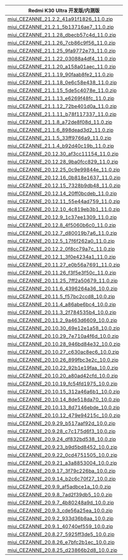 | Redmi K30 Ultra  开发版/内测版    |
| ---- |
| [miui_CEZANNE_21.2.2_41a91f1826_11.0.zip](https://hugeota.d.miui.com/21.2.2/miui_CEZANNE_21.2.2_41a91f1826_11.0.zip)    |
| [miui_CEZANNE_21.2.1_5b13716ae7_11.0.zip](https://hugeota.d.miui.com/21.2.1/miui_CEZANNE_21.2.1_5b13716ae7_11.0.zip)    |
| [miui_CEZANNE_21.1.28_dbecb57c4d_11.0.zip](https://hugeota.d.miui.com/21.1.28/miui_CEZANNE_21.1.28_dbecb57c4d_11.0.zip)    |
| [miui_CEZANNE_21.1.26_7cb86c9f56_11.0.zip](https://hugeota.d.miui.com/21.1.26/miui_CEZANNE_21.1.26_7cb86c9f56_11.0.zip)    |
| [miui_CEZANNE_21.1.25_9fa9772e73_11.0.zip](https://hugeota.d.miui.com/21.1.25/miui_CEZANNE_21.1.25_9fa9772e73_11.0.zip)    |
| [miui_CEZANNE_21.1.22_03088a4df4_11.0.zip](https://hugeota.d.miui.com/21.1.22/miui_CEZANNE_21.1.22_03088a4df4_11.0.zip)    |
| [miui_CEZANNE_21.1.20_a158a01aec_11.0.zip](https://hugeota.d.miui.com/21.1.20/miui_CEZANNE_21.1.20_a158a01aec_11.0.zip)    |
| [miui_CEZANNE_21.1.19_90faab8fe2_11.0.zip](https://hugeota.d.miui.com/21.1.19/miui_CEZANNE_21.1.19_90faab8fe2_11.0.zip)    |
| [miui_CEZANNE_21.1.18_0e6c58e438_11.0.zip](https://hugeota.d.miui.com/21.1.18/miui_CEZANNE_21.1.18_0e6c58e438_11.0.zip)    |
| [miui_CEZANNE_21.1.15_5de5c4078e_11.0.zip](https://hugeota.d.miui.com/21.1.15/miui_CEZANNE_21.1.15_5de5c4078e_11.0.zip)    |
| [miui_CEZANNE_21.1.13_e6269f48fc_11.0.zip](https://hugeota.d.miui.com/21.1.13/miui_CEZANNE_21.1.13_e6269f48fc_11.0.zip)    |
| [miui_CEZANNE_21.1.12_72be401d0a_11.0.zip](https://hugeota.d.miui.com/21.1.12/miui_CEZANNE_21.1.12_72be401d0a_11.0.zip)    |
| [miui_CEZANNE_21.1.11_b78f117337_11.0.zip](https://hugeota.d.miui.com/21.1.11/miui_CEZANNE_21.1.11_b78f117337_11.0.zip)    |
| [miui_CEZANNE_21.1.8_a72de8f08d_11.0.zip](https://hugeota.d.miui.com/21.1.8/miui_CEZANNE_21.1.8_a72de8f08d_11.0.zip)    |
| [miui_CEZANNE_21.1.6_898dead3d2_11.0.zip](https://hugeota.d.miui.com/21.1.6/miui_CEZANNE_21.1.6_898dead3d2_11.0.zip)    |
| [miui_CEZANNE_21.1.5_33ff9766a9_11.0.zip](https://hugeota.d.miui.com/21.1.5/miui_CEZANNE_21.1.5_33ff9766a9_11.0.zip)    |
| [miui_CEZANNE_21.1.4_b92d40c19b_11.0.zip](https://hugeota.d.miui.com/21.1.4/miui_CEZANNE_21.1.4_b92d40c19b_11.0.zip)    |
| [miui_CEZANNE_20.12.30_af3cc11154_11.0.zip](https://hugeota.d.miui.com/20.12.30/miui_CEZANNE_20.12.30_af3cc11154_11.0.zip)    |
| [miui_CEZANNE_20.12.28_9ba0fcc829_11.0.zip](https://hugeota.d.miui.com/20.12.28/miui_CEZANNE_20.12.28_9ba0fcc829_11.0.zip)    |
| [miui_CEZANNE_20.12.25_0c9e99844e_11.0.zip](https://hugeota.d.miui.com/20.12.25/miui_CEZANNE_20.12.25_0c9e99844e_11.0.zip)    |
| [miui_CEZANNE_20.12.16_0b818e1637_11.0.zip](https://hugeota.d.miui.com/20.12.16/miui_CEZANNE_20.12.16_0b818e1637_11.0.zip)    |
| [miui_CEZANNE_20.12.15_7328b9db48_11.0.zip](https://hugeota.d.miui.com/20.12.15/miui_CEZANNE_20.12.15_7328b9db48_11.0.zip)    |
| [miui_CEZANNE_20.12.14_20ff0bcdeb_11.0.zip](https://hugeota.d.miui.com/20.12.14/miui_CEZANNE_20.12.14_20ff0bcdeb_11.0.zip)    |
| [miui_CEZANNE_20.12.11_55e44ad759_11.0.zip](https://hugeota.d.miui.com/20.12.11/miui_CEZANNE_20.12.11_55e44ad759_11.0.zip)    |
| [miui_CEZANNE_20.12.10_4c819eb3b1_11.0.zip](https://hugeota.d.miui.com/20.12.10/miui_CEZANNE_20.12.10_4c819eb3b1_11.0.zip)    |
| [miui_CEZANNE_20.12.9_1c37ee1309_11.0.zip](https://hugeota.d.miui.com/20.12.9/miui_CEZANNE_20.12.9_1c37ee1309_11.0.zip)    |
| [miui_CEZANNE_20.12.8_4f5060b6c0_11.0.zip](https://hugeota.d.miui.com/20.12.8/miui_CEZANNE_20.12.8_4f5060b6c0_11.0.zip)    |
| [miui_CEZANNE_20.12.7_d80019b7a6_11.0.zip](https://hugeota.d.miui.com/20.12.7/miui_CEZANNE_20.12.7_d80019b7a6_11.0.zip)    |
| [miui_CEZANNE_20.12.5_17f6f262a0_11.0.zip](https://hugeota.d.miui.com/20.12.5/miui_CEZANNE_20.12.5_17f6f262a0_11.0.zip)    |
| [miui_CEZANNE_20.12.2_0f8cc79a7c_11.0.zip](https://hugeota.d.miui.com/20.12.2/miui_CEZANNE_20.12.2_0f8cc79a7c_11.0.zip)    |
| [miui_CEZANNE_20.12.1_3f0e4234a1_11.0.zip](https://hugeota.d.miui.com/20.12.1/miui_CEZANNE_20.12.1_3f0e4234a1_11.0.zip)    |
| [miui_CEZANNE_20.11.27_e0b56a7691_11.0.zip](https://hugeota.d.miui.com/20.11.27/miui_CEZANNE_20.11.27_e0b56a7691_11.0.zip)    |
| [miui_CEZANNE_20.11.26_f3f5e3f50c_11.0.zip](https://hugeota.d.miui.com/20.11.26/miui_CEZANNE_20.11.26_f3f5e3f50c_11.0.zip)    |
| [miui_CEZANNE_20.11.25_7ff2a50679_11.0.zip](https://hugeota.d.miui.com/20.11.25/miui_CEZANNE_20.11.25_7ff2a50679_11.0.zip)    |
| [miui_CEZANNE_20.11.6_4396264a36_10.0.zip](https://hugeota.d.miui.com/20.11.6/miui_CEZANNE_20.11.6_4396264a36_10.0.zip)    |
| [miui_CEZANNE_20.11.5_f57bc2ccd8_10.0.zip](https://hugeota.d.miui.com/20.11.5/miui_CEZANNE_20.11.5_f57bc2ccd8_10.0.zip)    |
| [miui_CEZANNE_20.11.4_a86abe6bc4_10.0.zip](https://hugeota.d.miui.com/20.11.4/miui_CEZANNE_20.11.4_a86abe6bc4_10.0.zip)    |
| [miui_CEZANNE_20.11.3_2f784535b4_10.0.zip](https://hugeota.d.miui.com/20.11.3/miui_CEZANNE_20.11.3_2f784535b4_10.0.zip)    |
| [miui_CEZANNE_20.11.2_9a463d6609_10.0.zip](https://hugeota.d.miui.com/20.11.2/miui_CEZANNE_20.11.2_9a463d6609_10.0.zip)    |
| [miui_CEZANNE_20.10.30_69e12e1a58_10.0.zip](https://hugeota.d.miui.com/20.10.30/miui_CEZANNE_20.10.30_69e12e1a58_10.0.zip)    |
| [miui_CEZANNE_20.10.29_7e710a4f6d_10.0.zip](https://hugeota.d.miui.com/20.10.29/miui_CEZANNE_20.10.29_7e710a4f6d_10.0.zip)    |
| [miui_CEZANNE_20.10.28_946bd84e32_10.0.zip](https://hugeota.d.miui.com/20.10.28/miui_CEZANNE_20.10.28_946bd84e32_10.0.zip)    |
| [miui_CEZANNE_20.10.27_c630ac8ec6_10.0.zip](https://hugeota.d.miui.com/20.10.27/miui_CEZANNE_20.10.27_c630ac8ec6_10.0.zip)    |
| [miui_CEZANNE_20.10.26_899fbc3e2c_10.0.zip](https://hugeota.d.miui.com/20.10.26/miui_CEZANNE_20.10.26_899fbc3e2c_10.0.zip)    |
| [miui_CEZANNE_20.10.22_92b1e19faa_10.0.zip](https://hugeota.d.miui.com/20.10.22/miui_CEZANNE_20.10.22_92b1e19faa_10.0.zip)    |
| [miui_CEZANNE_20.10.20_a80ad42cfd_10.0.zip](https://hugeota.d.miui.com/20.10.20/miui_CEZANNE_20.10.20_a80ad42cfd_10.0.zip)    |
| [miui_CEZANNE_20.10.19_fc54fd1975_10.0.zip](https://hugeota.d.miui.com/20.10.19/miui_CEZANNE_20.10.19_fc54fd1975_10.0.zip)    |
| [miui_CEZANNE_20.10.15_312a46a6b1_10.0.zip](https://hugeota.d.miui.com/20.10.15/miui_CEZANNE_20.10.15_312a46a6b1_10.0.zip)    |
| [miui_CEZANNE_20.10.14_8de518da70_10.0.zip](https://hugeota.d.miui.com/20.10.14/miui_CEZANNE_20.10.14_8de518da70_10.0.zip)    |
| [miui_CEZANNE_20.10.13_8d7146ebde_10.0.zip](https://hugeota.d.miui.com/20.10.13/miui_CEZANNE_20.10.13_8d7146ebde_10.0.zip)    |
| [miui_CEZANNE_20.10.12_479e94215c_10.0.zip](https://hugeota.d.miui.com/20.10.12/miui_CEZANNE_20.10.12_479e94215c_10.0.zip)    |
| [miui_CEZANNE_20.9.29_b517aaf92d_10.0.zip](https://hugeota.d.miui.com/20.9.29/miui_CEZANNE_20.9.29_b517aaf92d_10.0.zip)    |
| [miui_CEZANNE_20.9.28_c7c175d6f3_10.0.zip](https://hugeota.d.miui.com/20.9.28/miui_CEZANNE_20.9.28_c7c175d6f3_10.0.zip)    |
| [miui_CEZANNE_20.9.24_df832bd538_10.0.zip](https://hugeota.d.miui.com/20.9.24/miui_CEZANNE_20.9.24_df832bd538_10.0.zip)    |
| [miui_CEZANNE_20.9.23_b9d5bd8452_10.0.zip](https://hugeota.d.miui.com/20.9.23/miui_CEZANNE_20.9.23_b9d5bd8452_10.0.zip)    |
| [miui_CEZANNE_20.9.22_0cd4751505_10.0.zip](https://hugeota.d.miui.com/20.9.22/miui_CEZANNE_20.9.22_0cd4751505_10.0.zip)    |
| [miui_CEZANNE_20.9.21_a3a8853004_10.0.zip](https://hugeota.d.miui.com/20.9.21/miui_CEZANNE_20.9.21_a3a8853004_10.0.zip)    |
| [miui_CEZANNE_20.9.17_3f79c226ba_10.0.zip](https://hugeota.d.miui.com/20.9.17/miui_CEZANNE_20.9.17_3f79c226ba_10.0.zip)    |
| [miui_CEZANNE_20.9.14_b2c6c70f27_10.0.zip](https://hugeota.d.miui.com/20.9.14/miui_CEZANNE_20.9.14_b2c6c70f27_10.0.zip)    |
| [miui_CEZANNE_20.9.9_af5adbce1a_10.0.zip](https://hugeota.d.miui.com/20.9.9/miui_CEZANNE_20.9.9_af5adbce1a_10.0.zip)    |
| [miui_CEZANNE_20.9.8_7ad2f39db5_10.0.zip](https://hugeota.d.miui.com/20.9.8/miui_CEZANNE_20.9.8_7ad2f39db5_10.0.zip)    |
| [miui_CEZANNE_20.9.7_4b80248a9d_10.0.zip](https://hugeota.d.miui.com/20.9.7/miui_CEZANNE_20.9.7_4b80248a9d_10.0.zip)    |
| [miui_CEZANNE_20.9.3_cde56a25ea_10.0.zip](https://hugeota.d.miui.com/20.9.3/miui_CEZANNE_20.9.3_cde56a25ea_10.0.zip)    |
| [miui_CEZANNE_20.9.2_933d36b8aa_10.0.zip](https://hugeota.d.miui.com/20.9.2/miui_CEZANNE_20.9.2_933d36b8aa_10.0.zip)    |
| [miui_CEZANNE_20.9.1_40740ef559_10.0.zip](https://hugeota.d.miui.com/20.9.1/miui_CEZANNE_20.9.1_40740ef559_10.0.zip)    |
| [miui_CEZANNE_20.8.27_5925ff3de5_10.0.zip](https://hugeota.d.miui.com/20.8.27/miui_CEZANNE_20.8.27_5925ff3de5_10.0.zip)    |
| [miui_CEZANNE_20.8.26_e7bfc2b1ec_10.0.zip](https://hugeota.d.miui.com/20.8.26/miui_CEZANNE_20.8.26_e7bfc2b1ec_10.0.zip)    |
| [miui_CEZANNE_20.8.25_d23866b2d8_10.0.zip](https://hugeota.d.miui.com/20.8.25/miui_CEZANNE_20.8.25_d23866b2d8_10.0.zip)    |
